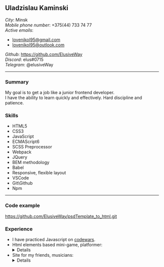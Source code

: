 ## Uladzislau Kaminski
*City*: Minsk  
*Mobile phone number*: +375(44) 733 74 77  
*Active emails*:  
   * lovenikol95@gmail.com  
   * lovenikol95@outlook.com  
   
*Github*: https://github.com/ElusiveWay  
*Discord*: elus#0715  
*Telegram*: @elusiveWay  

***  
### Summary  
My goal is to get a job like a junior frontend developer.  
I have the ability to learn quickly and effectively. Hard discipline and patience. 
### Skills
* HTML5
* CSS3 
* JavaScript
* ECMAScript6
* SCSS Preprocessor 
* Webpack
* JQuery 
* BEM methodology
* Babel
* Responsive, flexible layout
* VSCode
* Git\Github
* Npm  

***  
### Code example
https://github.com/ElusiveWay/psdTemplate_to_html.git
### Experience 
* I have practiced Javascript on [codewars](https://www.codewars.com/users/elusive).  
* Html elements based mini-game, platformer:   
  <details>
    <summary>Details</summary>
    Just screenshot. Github link will come soon.
    <img src ="https://sun9-24.userapi.com/pxgGy6Oyh4P4tF-AktyEYb3c5-eSu2FRCbpqyw/3wq4Sy54kGw.jpg">
  </details>
* Site for my friends, musicians:   
  <details>
    <summary>Details</summary>
    Canvas + Three.js 3d graphic.  
    Just screenshots. Github link will come soon.
    <img src ="https://sun9-58.userapi.com/cGjyoV1bTEtb2b487UeZ249s2Vb5gXtEyE-Oow/Ou7x5tLDTw8.jpg">
    <img src ="https://sun9-52.userapi.com/btv-BpIIvSqj7SVlUbVv_5vF5oQk7h2UyulO7Q/JxeAhoI0KsM.jpg">
  </details>  
